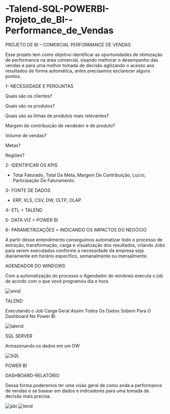# -Talend-SQL-POWERBI-Projeto_de_BI--Performance_de_Vendas


PROJETO DE BI – COMERCIAL
PERFORMANCE DE VENDAS


Esse projeto tem como objetivo identificar as oportunidades de otimização de performance na área comercial, visando melhorar o desempenho das vendas e para uma melhor tomada de decisão agilizando o acesso aos resultados de forma automática, antes precisamos esclarecer alguns pontos.


1-	NECESSIDADE E PERGUNTAS 

Quais são os clientes?

Quais são os produtos?

Quais são as linhas de produtos mais relevantes?

Margem de contribuição de vendedor e de produto?

Volume de vendas?

Metas?

Regiões?

2-	IDENTIFICAR OS KPIS 

- Total Faturado, Total Da Meta, Margem De Contribuição, Lucro, Participação De Faturamento.

3-	FONTE DE DADOS
- ERP, XLS, CSV, DW, OLTP, OLAP

4-	ETL  = TALEND

5-	DATA VIZ  = POWER BI


6-	PARAMETRIZAÇÕES = INDICANDO OS IMPACTOS DO NEGÓCIO 

A partir desse entendimento conseguimos automatizar todo o processo de extração, transformação, carga e visualização dos resultados, criando Jobs para serem executados conforme a necessidade da empresa seja diariamente em horário específico, semanalmente ou mensalmente. 


AGENDADOR DO WINDOWS 

Com a automatização do processo o Agendador do windows executa o job de acordo com o que você programou dia e hora

![wind](https://user-images.githubusercontent.com/99743881/159493274-94dc3d4a-fce3-40d1-beca-958ad6d61131.jpg)



TALEND 

Executando o Job Carga Geral
Assim Todos Os Dados Sobem Para O Dashboard No Power Bi

![talend](https://user-images.githubusercontent.com/99743881/159493376-e89cfbf7-9b11-4d31-ada4-bcbd38d00c93.jpg)


SQL SERVER

Armazenando os dados em um DW 

![SQL](https://user-images.githubusercontent.com/99743881/159493466-262c101d-4cd9-4e15-bdee-b12560ef9777.jpg)


POWER BI 


DASHBOARD-RELATÓRIO 

Dessa forma poderemos ter uma visão geral de como anda a performance de vendas e se basear em dados e indicadores para uma tomada de decisão mais precisa.

![pbi](https://user-images.githubusercontent.com/99743881/159493730-587ec7aa-2530-456d-b567-22abaa4520b5.jpg)
![tend](https://user-images.githubusercontent.com/99743881/159493725-fdf6007d-27e4-4574-8606-341506342a6b.jpg)



